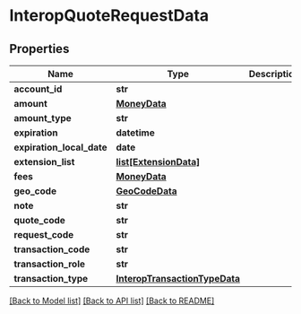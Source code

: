 # InteropQuoteRequestData

## Properties
Name | Type | Description | Notes
------------ | ------------- | ------------- | -------------
**account_id** | **str** |  | 
**amount** | [**MoneyData**](MoneyData.md) |  | 
**amount_type** | **str** |  | 
**expiration** | **datetime** |  | [optional] 
**expiration_local_date** | **date** |  | [optional] 
**extension_list** | [**list[ExtensionData]**](ExtensionData.md) |  | [optional] 
**fees** | [**MoneyData**](MoneyData.md) |  | [optional] 
**geo_code** | [**GeoCodeData**](GeoCodeData.md) |  | [optional] 
**note** | **str** |  | [optional] 
**quote_code** | **str** |  | 
**request_code** | **str** |  | [optional] 
**transaction_code** | **str** |  | 
**transaction_role** | **str** |  | 
**transaction_type** | [**InteropTransactionTypeData**](InteropTransactionTypeData.md) |  | [optional] 

[[Back to Model list]](../README.md#documentation-for-models) [[Back to API list]](../README.md#documentation-for-api-endpoints) [[Back to README]](../README.md)

